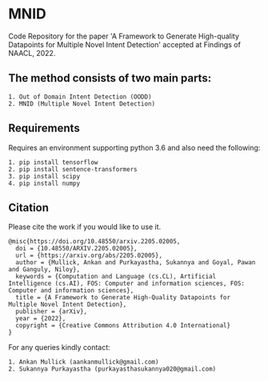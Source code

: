 # MNID
Code Repository for the paper 'A Framework to Generate High-quality Datapoints for Multiple Novel Intent Detection' accepted at Findings of NAACL, 2022.

## The method consists of two main parts:
	1. Out of Domain Intent Detection (OODD)
	2. MNID (Multiple Novel Intent Detection)

## Requirements
Requires an environment supporting python 3.6 and also need the following:
```
1. pip install tensorflow
2. pip install sentence-transformers
3. pip install scipy
4. pip install numpy
```

## Citation

Please cite the work if you would like to use it.

```
@misc{https://doi.org/10.48550/arxiv.2205.02005,
  doi = {10.48550/ARXIV.2205.02005},
  url = {https://arxiv.org/abs/2205.02005},
  author = {Mullick, Ankan and Purkayastha, Sukannya and Goyal, Pawan and Ganguly, Niloy},
  keywords = {Computation and Language (cs.CL), Artificial Intelligence (cs.AI), FOS: Computer and information sciences, FOS: Computer and information sciences},
  title = {A Framework to Generate High-Quality Datapoints for Multiple Novel Intent Detection},
  publisher = {arXiv}, 
  year = {2022}, 
  copyright = {Creative Commons Attribution 4.0 International}
}
```
For any queries kindly contact:
```
1. Ankan Mullick (aankanmullick@gmail.com)
2. Sukannya Purkayastha (purkayasthasukannya020@gmail.com)
```